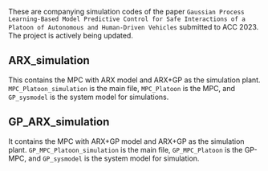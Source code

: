 These are companying simulation codes of the paper `Gaussian Process Learning-Based Model Predictive Control for Safe Interactions of a Platoon of Autonomous and Human-Driven Vehicles` submitted to ACC 2023. The project is actively being updated. 

## ARX_simulation
This contains the MPC with ARX model and ARX+GP as the simulation plant.
`MPC_Platoon_simulation` is the main file, `MPC_Platoon` is the MPC, and `GP_sysmodel` is the system model for simulations. 

## GP_ARX_simulation
It contains the MPC with ARX+GP model and ARX+GP as the simulation plant.
`GP_MPC_Platoon_simulation` is the main file, `GP_MPC_Platoon` is the GP-MPC, and `GP_sysmodel` is the system model for simulation. 
